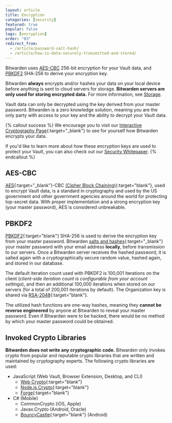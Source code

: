 ```yaml
---
layout: article
title: Encryption
categories: [security]
featured: true
popular: false
tags: [encryption]
order: "03"
redirect_from:
  - /article/password-salt-hash/
  - /article/how-is-data-securely-transmitted-and-stored/
---
```


Bitwarden uses [AES-CBC](#aes-cbc) 256-bit encryption for your Vault data, and [PBKDF2](#pbkdf2) SHA-256 to derive your encryption key.

Bitwarden **always** encrypts and/or hashes your data on your local device before anything is sent to cloud servers for storage. **Bitwarden servers are only used for storing encrypted data.** For more information, see [Storage]({{site.baseurl}}/article/data-storage/).

Vault data can only be decrypted using the key derived from your master password. Bitwarden is a zero knowledge solution, meaning you are the only party with access to your key and the ability to decrypt your Vault data.

{% callout success %}
We encourage you to visit our [Interactive Cryptography Page]({{site.baseurl}}/crypto.html){:target="\_blank"} to see for yourself how Bitwarden encrypts your data.

If you'd like to learn more about how these encryption keys are used to protect your Vault, you can also check out our [Security Whitepaper](https://bitwarden.com/images/resources/security-white-paper-download.pdf).
{% endcallout %}

## AES-CBC

[AES](https://en.wikipedia.org/wiki/Advanced_Encryption_Standard){:target="\_blank"}-CBC [(Cipher Block Chaining)](https://en.wikipedia.org/wiki/Block_cipher_mode_of_operation#Cipher_block_chaining_(CBC)){:target="blank"}, used to encrypt Vault data, is a standard in cryptography and used by the US government and other government agencies around the world for protecting top-secret data. With proper implementation and a strong encryption key (your master password), AES is considered unbreakable.

## PBKDF2

[PBKDF2][pbkdf2]{:target="blank"} SHA-256 is used to derive the encryption key from your master password. Bitwarden [salts and hashes](https://www.okta.com/blog/2019/03/what-are-salted-passwords-and-password-hashing/){:target="\_blank"} your master password with your email address **locally**, before transmission to our servers. Once a Bitwarden server receives the hashed password, it is salted again with a cryptographically secure random value, hashed again, and stored in our database.

The default iteration count used with PBKDF2 is 100,001 iterations on the client (*client-side iteration count is configurable from your account settings*), and then an additional 100,000 iterations when stored on our servers (for a total of 200,001 iterations by default). The Organization key is shared via [RSA-2048][rsa]{:target="blank"}.

The utilized hash functions are one-way hashes, meaning they **cannot be reverse engineered** by anyone at Bitwarden to reveal your master password. Even if Bitwarden were to be hacked, there would be no method by which your master password could be obtained.

## Invoked Crypto Libraries

**Bitwarden does not write any cryptographic code.** Bitwarden only invokes crypto from popular and reputable crypto libraries that are written and maintained by cryptography experts. The following crypto libraries are used:

- JavaScript (Web Vault, Browser Extension, Desktop, and CLI)
  - [Web Crypto][webcrypto]{:target="blank"}
  - [Node.js Crypto][nodecrypto]{:target="blank"}
  - [Forge][forge]{:target="blank"}
- C# (Mobile)
  - CommonCrypto (iOS, Apple)
  - Javax.Crypto (Android, Oracle)
  - [BouncyCastle][bouncy]{:target="blank"} (Android)

[aes]: https://en.wikipedia.org/wiki/Advanced_Encryption_Standard
[pbkdf2]: https://en.wikipedia.org/wiki/PBKDF2
[rsa]: https://en.wikipedia.org/wiki/RSA_numbers#RSA-2048
[forge]: https://github.com/digitalbazaar/forge
[webcrypto]: https://w3c.github.io/webcrypto/Overview.html
[bouncy]: http://www.bouncycastle.org/csharp/
[nodecrypto]: https://nodejs.org/api/crypto.html

